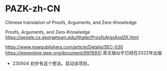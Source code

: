 # PAZK-zh-CN
Chinese translation of Proofs, Arguments, and Zero-Knowledge

Proofs, Arguments, and Zero-Knowledge
https://people.cs.georgetown.edu/jthaler/ProofsArgsAndZK.html


https://www.nowpublishers.com/article/Details/SEC-030
https://ieeexplore.ieee.org/document/9976931
英文版似乎已经在2022年出版

- 230504 初步有这个想法。启动该项目。